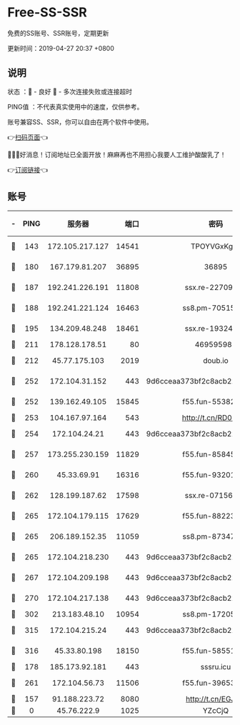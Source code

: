 # Free-SS-SSR

免费的SS账号、SSR账号，定期更新

更新时间：2019-04-27 20:37 +0800

## 说明

状态     ：🙂 - 良好 🙁 - 多次连接失败或连接超时

PING值   ：不代表真实使用中的速度，仅供参考。

账号兼容SS、SSR，你可以自由在两个软件中使用。

👉[扫码页面](https://liesauer.github.io/Free-SS-SSR/)👈

🎉🎉🎉好消息！订阅地址已全面开放！麻麻再也不用担心我要人工维护酸酸乳了！

👉[订阅链接](https://www.liesauer.net/yogurt/subscribe?ACCESS_TOKEN=DAYxR3mMaZAsaqUb)👈

## 账号

|-|PING|服务器|端口|密码|加密方式|区域|
|:----:|:----:|:-----:|-----:|:----:|:----:|:----:|
|🙂|143|172.105.217.127|14541|TPOYVGxKglpi|aes-256-cfb|JP|
|🙂|180|167.179.81.207|36895|36895|aes-256-cfb|JP|
|🙂|187|192.241.226.191|11808|ssx.re-22709690|aes-256-cfb|US|
|🙂|188|192.241.221.124|16463|ss8.pm-70515178|aes-256-cfb|US|
|🙂|195|134.209.48.248|18461|ssx.re-19324326|aes-256-cfb|US|
|🙂|211|178.128.178.51|80|469595985|chacha20|US|
|🙂|212|45.77.175.103|2019|doub.io|aes-128-ctr|SG|
|🙂|252|172.104.31.152|443|9d6cceaa373bf2c8acb22e60b6a58be6|aes-256-cfb|US|
|🙂|252|139.162.49.105|15845|f55.fun-55382148|aes-256-cfb|SG|
|🙂|253|104.167.97.164|543|http://t.cn/RD0D7sx|rc4-md5|CA|
|🙂|254|172.104.24.21|443|9d6cceaa373bf2c8acb22e60b6a58be6|aes-256-cfb|US|
|🙂|257|173.255.230.159|11829|f55.fun-85845471|aes-256-cfb|US|
|🙂|260|45.33.69.91|16316|f55.fun-93201078|aes-256-cfb|US|
|🙂|262|128.199.187.62|17598|ssx.re-07156237|aes-256-cfb|SG|
|🙂|265|172.104.179.115|17629|f55.fun-88223816|aes-256-cfb|SG|
|🙂|265|206.189.152.35|11059|ss8.pm-87347385|aes-256-cfb|SG|
|🙂|265|172.104.218.230|443|9d6cceaa373bf2c8acb22e60b6a58be6|aes-256-cfb|US|
|🙂|267|172.104.209.198|443|9d6cceaa373bf2c8acb22e60b6a58be6|aes-256-cfb|US|
|🙂|270|172.104.217.138|443|9d6cceaa373bf2c8acb22e60b6a58be6|aes-256-cfb|US|
|🙂|302|213.183.48.10|10954|ss8.pm-17205856|rc4-md5|RU|
|🙂|315|172.104.215.24|443|9d6cceaa373bf2c8acb22e60b6a58be6|aes-256-cfb|US|
|🙂|316|45.33.80.198|18150|f55.fun-58551932|aes-256-cfb|US|
|🙂|178|185.173.92.181|443|sssru.icu|rc4-md5|RU|
|🙂|261|172.104.56.73|11506|f55.fun-39653109|aes-256-cfb|SG|
|🙁|157|91.188.223.72|8080|http://t.cn/EGJIyrl|rc4-md5|RU|
|🙁|0|45.76.222.9|1025|YZcCjQ|rc4-md5|JP|
